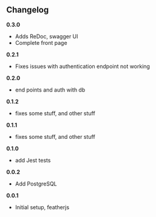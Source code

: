 ## Changelog

__0.3.0__

- Adds ReDoc, swagger UI
- Complete front page

__0.2.1__

- Fixes issues with authentication endpoint not working

__0.2.0__

- end points and auth with db

__0.1.2__

- fixes some stuff, and other stuff 


__0.1.1__

- fixes some stuff, and other stuff 

__0.1.0__

- add Jest tests

__0.0.2__

- Add PostgreSQL

__0.0.1__

- Initial setup, featherjs
